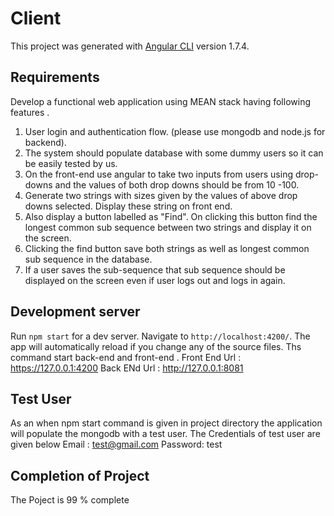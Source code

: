 # Client

This project was generated with [Angular CLI](https://github.com/angular/angular-cli) version 1.7.4.

## Requirements
Develop a functional web application using MEAN stack having following features .
1. User login and authentication flow. (please use mongodb and node.js for backend).
2. The system should populate database with some dummy users so it can be easily tested by us.
3. On the front-end use angular to take two inputs from users using drop-downs and the values of both drop downs should be from 10 -100.
4. Generate two strings  with sizes given by the values of above drop downs selected. Display these string on front end.
5. Also display a button labelled as "Find". On clicking this button find the longest common sub sequence between two strings and display it on the screen.
6. Clicking the find button save both strings as well as longest common sub sequence in the database.
7. If a user saves the sub-sequence that sub sequence should be displayed on the screen even if user logs out and logs in again.
## Development server

Run `npm start` for a dev server. Navigate to `http://localhost:4200/`. The app will automatically reload if you change any of the source files. Ths command start back-end and front-end . Front End Url : https://127.0.0.1:4200    Back ENd Url : http://127.0.0.1:8081
## Test User
As an when npm start command is given in project directory the  application will populate the mongodb with a test user. The Credentials of test user are given below
Email : test@gmail.com
Password: test

## Completion of Project

The Poject is 99 % complete
